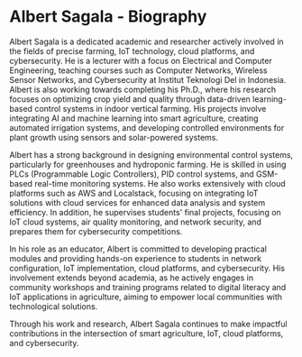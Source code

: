 # Albert Sagala - Biography

Albert Sagala is a dedicated academic and researcher actively involved in the fields of precise farming, IoT technology, cloud platforms, and cybersecurity. He is a lecturer with a focus on Electrical and Computer Engineering, teaching courses such as Computer Networks, Wireless Sensor Networks, and Cybersecurity at Institut Teknologi Del in Indonesia. Albert is also working towards completing his Ph.D., where his research focuses on optimizing crop yield and quality through data-driven learning-based control systems in indoor vertical farming. His projects involve integrating AI and machine learning into smart agriculture, creating automated irrigation systems, and developing controlled environments for plant growth using sensors and solar-powered systems.

Albert has a strong background in designing environmental control systems, particularly for greenhouses and hydroponic farming. He is skilled in using PLCs (Programmable Logic Controllers), PID control systems, and GSM-based real-time monitoring systems. He also works extensively with cloud platforms such as AWS and Localstack, focusing on integrating IoT solutions with cloud services for enhanced data analysis and system efficiency. In addition, he supervises students' final projects, focusing on IoT cloud systems, air quality monitoring, and network security, and prepares them for cybersecurity competitions.

In his role as an educator, Albert is committed to developing practical modules and providing hands-on experience to students in network configuration, IoT implementation, cloud platforms, and cybersecurity. His involvement extends beyond academia, as he actively engages in community workshops and training programs related to digital literacy and IoT applications in agriculture, aiming to empower local communities with technological solutions.

Through his work and research, Albert Sagala continues to make impactful contributions in the intersection of smart agriculture, IoT, cloud platforms, and cybersecurity.
